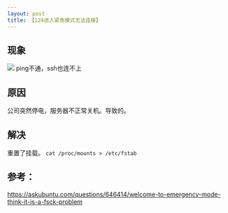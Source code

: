 ```yaml
---
layout: post
title: 【124进入紧急模式无法连接】
---
```



## 现象

![](/docs/images/2021-08-17-09-11-19.png)
ping不通，ssh也连不上

## 原因

公司突然停电，服务器不正常关机。导致的。


## 解决
重置了挂载。
`cat /proc/mounts > /etc/fstab`


## 参考：
https://askubuntu.com/questions/646414/welcome-to-emergency-mode-think-it-is-a-fsck-problem